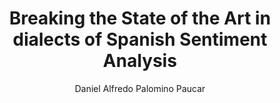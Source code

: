 ---
paperId: 23
author: Daniel Alfredo Palomino Paucar
publicationauthor: Palomino Paucar, D. A.
title: Breaking the State of the Art in dialects of Spanish Sentiment Analysis
pitch: https://slideslive.com/38930538/breaking-the-state-of-the-art-in-dialects-of-spanish-sentiment-analysis?ref=folder-55828
poster: Poster_Daniel_Palomino
alt: --
type: Poster
topic: Deep Learning
subtopic: Machine Learning
link: https://doi.org/10.52591/lxai202007134
conference: icml
year: 2020
tags: icml-2020
location: Virtual
---